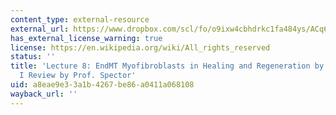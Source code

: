 ```yaml
---
content_type: external-resource
external_url: https://www.dropbox.com/scl/fo/o9ixw4cbhdrkc1fa484ys/ACq6DuYu5hFv7ao45rY8K1U/Lecture%20Recordings?dl=0&preview=24-10-1+2.787%2C+HST.535++Part+I+Review+%28Spector%29+LWC.mp4&rlkey=u2rimyl1s7xeom33sli4jmryz&subfolder_nav_tracking=1
has_external_license_warning: true
license: https://en.wikipedia.org/wiki/All_rights_reserved
status: ''
title: 'Lecture 8: EndMT Myofibroblasts in Healing and Regeneration by Dr. Shu; Part
  I Review by Prof. Spector'
uid: a8eae9e3-3a1b-4267-be86-a0411a068108
wayback_url: ''
---
```


